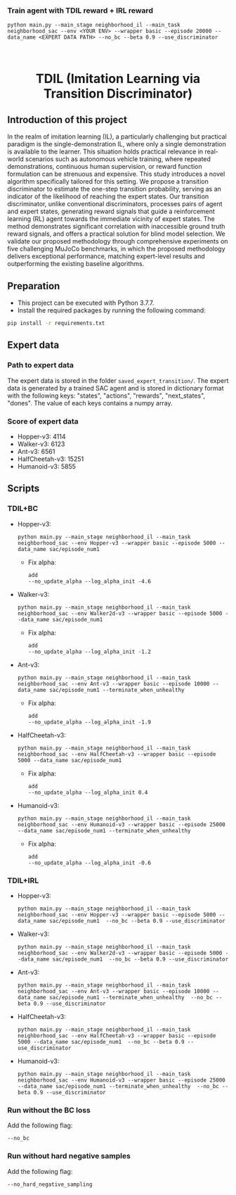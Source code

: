### Train agent with TDIL reward + IRL reward
```
python main.py --main_stage neighborhood_il --main_task neighborhood_sac --env <YOUR ENV> --wrapper basic --episode 20000 --data_name <EXPERT DATA PATH> --no_bc --beta 0.9 --use_discriminator
```


<div id="top"></div>
<br />
<div align="center">
  <h1 align="center">TDIL (Imitation Learning via Transition Discriminator)</h1>
</div>

## Introduction of this project
In the realm of imitation learning (IL), a particularly challenging but practical paradigm is the single-demonstration IL, where only a single demonstration is available to the learner. This situation holds practical relevance in real-world scenarios such as autonomous vehicle training, where repeated demonstrations, continuous human supervision, or reward function formulation can be strenuous and expensive. This study introduces a novel algorithm specifically tailored for this setting. We propose a transition discriminator to estimate the one-step transition probability, serving as an indicator of the likelihood of reaching the expert states. Our transition discriminator, unlike conventional discriminators, processes pairs of agent and expert states, generating reward signals that guide a reinforcement learning (RL) agent towards the immediate vicinity of expert states. The method demonstrates significant correlation with inaccessible ground truth reward signals, and offers a practical solution for blind model selection. We validate our proposed methodology through comprehensive experiments on five challenging MuJoCo benchmarks, in which the proposed methodology delivers exceptional performance, matching expert-level results and outperforming the existing baseline algorithms.

## Preparation
* This project can be executed with Python 3.7.7.
* Install the required packages by running the following command:
```bash
pip install -r requirements.txt
```

## Expert data
### Path to expert data
The expert data is stored in the folder `saved_expert_transition/`. The expert data is generated by a trained SAC agent and is stored in dictionary format with the following keys: "states", "actions", "rewards", "next_states", "dones". The value of each keys contains a numpy array.

### Score of expert data
* Hopper-v3: 4114
* Walker-v3: 6123
* Ant-v3: 6561
* HalfCheetah-v3: 15251
* Humanoid-v3: 5855


## Scripts
### TDIL+BC
* Hopper-v3:
    ```
    python main.py --main_stage neighborhood_il --main_task neighborhood_sac --env Hopper-v3 --wrapper basic --episode 5000 --data_name sac/episode_num1
    ``` 
    * Fix alpha:
        ```
        add
        --no_update_alpha --log_alpha_init -4.6
        ```

* Walker-v3:
    ```
    python main.py --main_stage neighborhood_il --main_task neighborhood_sac --env Walker2d-v3 --wrapper basic --episode 5000 --data_name sac/episode_num1
    ```
    * Fix alpha:
        ```
        add
        --no_update_alpha --log_alpha_init -1.2
        ```

* Ant-v3:
    ```
    python main.py --main_stage neighborhood_il --main_task neighborhood_sac --env Ant-v3 --wrapper basic --episode 10000 --data_name sac/episode_num1 --terminate_when_unhealthy
    ```
    * Fix alpha:
        ```
        add
        --no_update_alpha --log_alpha_init -1.9
        ```

* HalfCheetah-v3:
    ```
    python main.py --main_stage neighborhood_il --main_task neighborhood_sac --env HalfCheetah-v3 --wrapper basic --episode 5000 --data_name sac/episode_num1
    ``` 
    * Fix alpha:
        ```
        add
        --no_update_alpha --log_alpha_init 0.4
        ```

* Humanoid-v3:
    ```
    python main.py --main_stage neighborhood_il --main_task neighborhood_sac --env Humanoid-v3 --wrapper basic --episode 25000 --data_name sac/episode_num1 --terminate_when_unhealthy
    ``` 
    * Fix alpha:
        ```
        add
        --no_update_alpha --log_alpha_init -0.6
        ```

### TDIL+IRL
* Hopper-v3:
    ```
    python main.py --main_stage neighborhood_il --main_task neighborhood_sac --env Hopper-v3 --wrapper basic --episode 5000 --data_name sac/episode_num1  --no_bc --beta 0.9 --use_discriminator
    ``` 
* Walker-v3:
    ```
    python main.py --main_stage neighborhood_il --main_task neighborhood_sac --env Walker2d-v3 --wrapper basic --episode 5000 --data_name sac/episode_num1  --no_bc --beta 0.9 --use_discriminator
    ```
* Ant-v3:
    ```
    python main.py --main_stage neighborhood_il --main_task neighborhood_sac --env Ant-v3 --wrapper basic --episode 10000 --data_name sac/episode_num1 --terminate_when_unhealthy  --no_bc --beta 0.9 --use_discriminator
    ```
* HalfCheetah-v3:
    ```
    python main.py --main_stage neighborhood_il --main_task neighborhood_sac --env HalfCheetah-v3 --wrapper basic --episode 5000 --data_name sac/episode_num1  --no_bc --beta 0.9 --use_discriminator
    ``` 
* Humanoid-v3:
    ```
    python main.py --main_stage neighborhood_il --main_task neighborhood_sac --env Humanoid-v3 --wrapper basic --episode 25000 --data_name sac/episode_num1 --terminate_when_unhealthy  --no_bc --beta 0.9 --use_discriminator
    ``` 

### Run without the BC loss
Add the following flag:
```
--no_bc
```

### Run without hard negative samples
Add the following flag:
```
--no_hard_negative_sampling
```